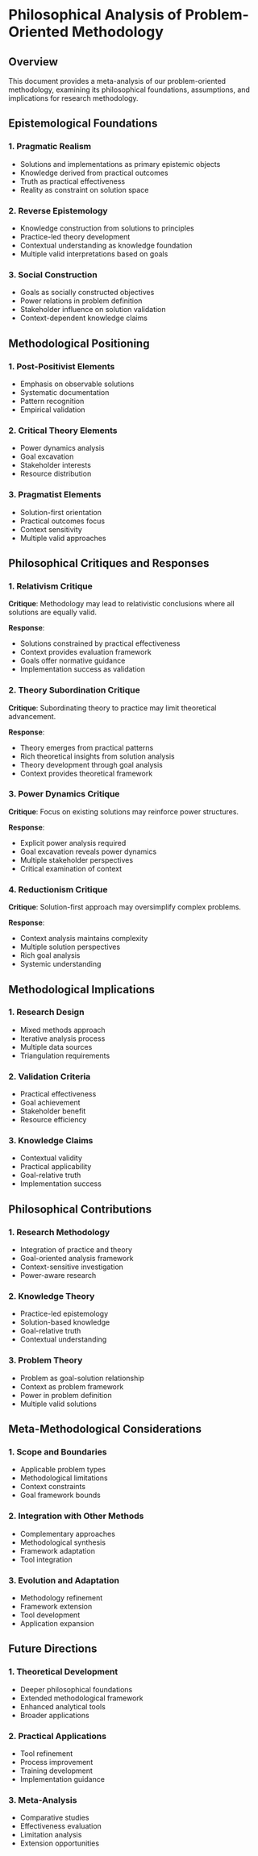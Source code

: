 # Philosophical Analysis of Problem-Oriented Methodology

## Overview
This document provides a meta-analysis of our problem-oriented methodology, examining its philosophical foundations, assumptions, and implications for research methodology.

## Epistemological Foundations

### 1. Pragmatic Realism
- Solutions and implementations as primary epistemic objects
- Knowledge derived from practical outcomes
- Truth as practical effectiveness
- Reality as constraint on solution space

### 2. Reverse Epistemology
- Knowledge construction from solutions to principles
- Practice-led theory development
- Contextual understanding as knowledge foundation
- Multiple valid interpretations based on goals

### 3. Social Construction
- Goals as socially constructed objectives
- Power relations in problem definition
- Stakeholder influence on solution validation
- Context-dependent knowledge claims

## Methodological Positioning

### 1. Post-Positivist Elements
- Emphasis on observable solutions
- Systematic documentation
- Pattern recognition
- Empirical validation

### 2. Critical Theory Elements
- Power dynamics analysis
- Goal excavation
- Stakeholder interests
- Resource distribution

### 3. Pragmatist Elements
- Solution-first orientation
- Practical outcomes focus
- Context sensitivity
- Multiple valid approaches

## Philosophical Critiques and Responses

### 1. Relativism Critique
**Critique**: Methodology may lead to relativistic conclusions where all solutions are equally valid.

**Response**: 
- Solutions constrained by practical effectiveness
- Context provides evaluation framework
- Goals offer normative guidance
- Implementation success as validation

### 2. Theory Subordination Critique
**Critique**: Subordinating theory to practice may limit theoretical advancement.

**Response**:
- Theory emerges from practical patterns
- Rich theoretical insights from solution analysis
- Theory development through goal analysis
- Context provides theoretical framework

### 3. Power Dynamics Critique
**Critique**: Focus on existing solutions may reinforce power structures.

**Response**:
- Explicit power analysis required
- Goal excavation reveals power dynamics
- Multiple stakeholder perspectives
- Critical examination of context

### 4. Reductionism Critique
**Critique**: Solution-first approach may oversimplify complex problems.

**Response**:
- Context analysis maintains complexity
- Multiple solution perspectives
- Rich goal analysis
- Systemic understanding

## Methodological Implications

### 1. Research Design
- Mixed methods approach
- Iterative analysis process
- Multiple data sources
- Triangulation requirements

### 2. Validation Criteria
- Practical effectiveness
- Goal achievement
- Stakeholder benefit
- Resource efficiency

### 3. Knowledge Claims
- Contextual validity
- Practical applicability
- Goal-relative truth
- Implementation success

## Philosophical Contributions

### 1. Research Methodology
- Integration of practice and theory
- Goal-oriented analysis framework
- Context-sensitive investigation
- Power-aware research

### 2. Knowledge Theory
- Practice-led epistemology
- Solution-based knowledge
- Goal-relative truth
- Contextual understanding

### 3. Problem Theory
- Problem as goal-solution relationship
- Context as problem framework
- Power in problem definition
- Multiple valid solutions

## Meta-Methodological Considerations

### 1. Scope and Boundaries
- Applicable problem types
- Methodological limitations
- Context constraints
- Goal framework bounds

### 2. Integration with Other Methods
- Complementary approaches
- Methodological synthesis
- Framework adaptation
- Tool integration

### 3. Evolution and Adaptation
- Methodology refinement
- Framework extension
- Tool development
- Application expansion

## Future Directions

### 1. Theoretical Development
- Deeper philosophical foundations
- Extended methodological framework
- Enhanced analytical tools
- Broader applications

### 2. Practical Applications
- Tool refinement
- Process improvement
- Training development
- Implementation guidance

### 3. Meta-Analysis
- Comparative studies
- Effectiveness evaluation
- Limitation analysis
- Extension opportunities 